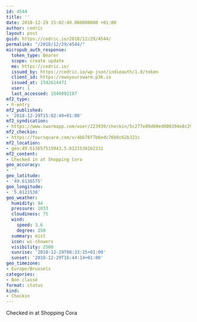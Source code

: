 ```yaml
---
id: 4544
title: ''
date: 2018-12-29 15:02:49.000000000 +01:00
author: cedric
layout: post
guid: https://cedric.io/2018/12/29/4544/
permalink: "/2018/12/29/4544/"
micropub_auth_response:
  token_type: Bearer
  scope: create update
  me: https://cedric.io/
  issued_by: https://cedric.io/wp-json/indieauth/1.0/token
  client_id: https://ownyourswarm.p3k.io
  issued_at: 1542614471
  user: 1
  last_accessed: 1546092187
mf2_type:
- h-entry
mf2_published:
- '2018-12-29T15:02:49+01:00'
mf2_syndication:
- https://www.swarmapp.com/user/223939/checkin/5c277e89d69ed000394e8c29
mf2_checkin:
- https://foursquare.com/v/4bb76f7b6edc76b0c62b321c
mf2_location:
- geo:49.613657515943,5.8121538162231
mf2_content:
- Checked in at Shopping Cora
geo_accuracy:
- ''
geo_latitude:
- '49.6136575'
geo_longitude:
- '5.8121538'
geo_weather:
  humidity: 94
  pressure: 1033
  cloudiness: 75
  wind:
    speed: 3.6
    degree: 250
  summary: mist
  icon: wi-showers
  visibility: 2500
  sunrise: '2018-12-29T08:33:15+01:00'
  sunset: '2018-12-29T16:44:14+01:00'
geo_timezone:
- Europe/Brussels
categories:
- Non classé
format: status
kind:
- Checkin
---
```

Checked in at Shopping Cora